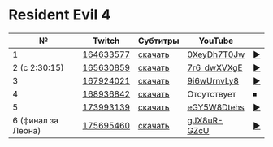 # Resident Evil 4

| № | Twitch | Субтитры | YouTube |  |
| --- | --- | --- | --- | --- |
| 1 | [164633577](https://www.twitch.tv/videos/164633577) | [скачать](../chats/v164633577.ass) | [0XeyDh7T0Jw](https://www.youtube.com/watch?v=0XeyDh7T0Jw) | [▶](../src/player.html?v=0XeyDh7T0Jw&s=164633577) |
| 2 (с 2:30:15) | [165630859](https://www.twitch.tv/videos/165630859) | [скачать](../chats/v165630859.ass) | [7r6_dwXVXgE](https://www.youtube.com/watch?v=7r6_dwXVXgE) | [▶](../src/player.html?v=7r6_dwXVXgE&s=165630859) |
| 3 | [167924021](https://www.twitch.tv/videos/167924021) | [скачать](../chats/v167924021.ass) | [9i6wUrnvLy8](https://www.youtube.com/watch?v=9i6wUrnvLy8) | [▶](../src/player.html?v=9i6wUrnvLy8&s=167924021) |
| 4 | [168936842](https://www.twitch.tv/videos/168936842) | [скачать](../chats/v168936842.ass) | Отсутствует | ⏹ |
| 5 | [173993139](https://www.twitch.tv/videos/173993139) | [скачать](../chats/v173993139.ass) | [eGY5W8Dtehs](https://www.youtube.com/watch?v=eGY5W8Dtehs) | [▶](../src/player.html?v=eGY5W8Dtehs&s=173993139) |
| 6 (финал за Леона) | [175695460](https://www.twitch.tv/videos/175695460) | [скачать](../chats/v175695460.ass) | [gJX8uR-GZcU](https://www.youtube.com/watch?v=gJX8uR-GZcU) | [▶](../src/player.html?v=gJX8uR-GZcU&s=175695460) |
